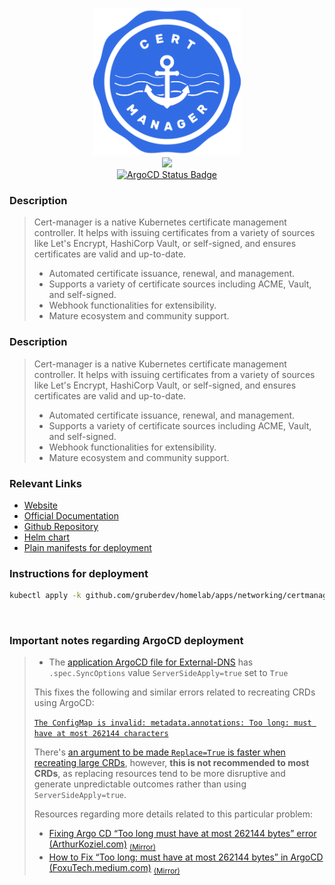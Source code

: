 
<p align="center">
  <img width="236" height="236" src="https://raw.githubusercontent.com/gruberdev/homelab/main/docs/assets/logos/certmanager.svg" />
  <br />
  <img src="https://img.shields.io/github/v/release/kubernetes-sigs/external-dns?label=Latest%20Version&logo=github&style=for-the-badge" />
  <br />
  <a href="https://argo.raptor-beta.ts.net/applications/certmanager">
    <img src="https://argo.raptor-beta.ts.net/api/badge?name=certmanager&revision=true" alt="ArgoCD Status Badge" />
  </a>
</p>

### Description

> Cert-manager is a native Kubernetes certificate management controller. It helps with issuing certificates from a variety of sources like Let's Encrypt, HashiCorp Vault, or self-signed, and ensures certificates are valid and up-to-date.
>
> - Automated certificate issuance, renewal, and management.
> - Supports a variety of certificate sources including ACME, Vault, and self-signed.
> - Webhook functionalities for extensibility.
> - Mature ecosystem and community support.

### Description

> Cert-manager is a native Kubernetes certificate management controller. It helps with issuing certificates from a variety of sources like Let's Encrypt, HashiCorp Vault, or self-signed, and ensures certificates are valid and up-to-date.
>
> - Automated certificate issuance, renewal, and management.
> - Supports a variety of certificate sources including ACME, Vault, and self-signed.
> - Webhook functionalities for extensibility.
> - Mature ecosystem and community support.


### Relevant Links

- [Website][website-uri]
- [Official Documentation][docs-uri]
- [Github Repository][repo-uri]
- [Helm chart][helm-uri]
- [Plain manifests for deployment][manifests-uri]

### Instructions for deployment

```bash
kubectl apply -k github.com/gruberdev/homelab/apps/networking/certmanager
```

&nbsp;

### Important notes regarding ArgoCD deployment

> - The [application ArgoCD file for External-DNS][argocd-file] has `.spec.SyncOptions` value `ServerSideApply=true` set to `True`
>
> This fixes the following and similar errors related to recreating CRDs using ArgoCD:
>
> [`The ConfigMap is invalid: metadata.annotations: Too long: must have at most 262144 characters`][original-github-crd-issue]
>
> There's [an argument to be made `Replace=True` is faster when recreating large CRDs][github-discussion-crd-size], however, **this is not recommended to most CRDs**, as replacing resources tend to be more disruptive and generate unpredictable outcomes rather than using `ServerSideApply=true`.
>
> Resources regarding more details related to this particular problem:
>
> - [Fixing Argo CD “Too long must have at most 262144 bytes” error (ArthurKoziel.com)][tracking-error-explain-2] <sub>[(Mirror)][mirror-explain-2]</sub>
> - [How to Fix “Too long: must have at most 262144 bytes” in ArgoCD (FoxuTech.medium.com)][tracking-error-explain] <sub>[(Mirror)][mirror-explain-1]</sub>


[repo-uri]: https://github.com/cert-manager/cert-manager
[website-uri]: https://cert-manager.io/
[docs-uri]: https://cert-manager.io/docs/
[helm-uri]: https://github.com/cert-manager/cert-manager/tree/master/deploy/charts/cert-manager
[manifests-uri]: https://github.com/cert-manager/cert-manager/tree/master/deploy/manifests
[argocd-file]: https://github.com/gruberdev/homelab/blob/main/apps/argocd/base/networking/external-dns/cloudflare.yaml
[tracking-error-explain]: https://foxutech.medium.com/how-to-fix-too-long-must-have-at-most-262144-bytes-in-argocd-2a00cddbbe99
[tracking-error-explain-2]: https://www.arthurkoziel.com/fixing-argocd-crd-too-long-error/
[original-github-crd-issue]: https://github.com/argoproj/argo-cd/issues/820
[github-discussion-crd-size]: https://github.com/argoproj/argo-cd/issues/820#issuecomment-1371198413

[mirror-explain-1]: https://web.archive.org/web/20230921184332/https://foxutech.medium.com/how-to-fix-too-long-must-have-at-most-262144-bytes-in-argocd-2a00cddbbe99
[mirror-explain-2]: https://web.archive.org/web/20230921184359/https://www.arthurkoziel.com/fixing-argocd-crd-too-long-error/
